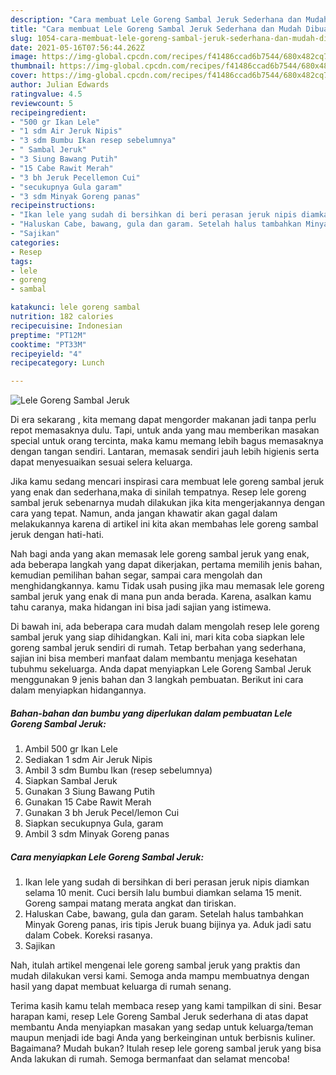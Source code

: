 ```yaml
---
description: "Cara membuat Lele Goreng Sambal Jeruk Sederhana dan Mudah Dibuat"
title: "Cara membuat Lele Goreng Sambal Jeruk Sederhana dan Mudah Dibuat"
slug: 1054-cara-membuat-lele-goreng-sambal-jeruk-sederhana-dan-mudah-dibuat
date: 2021-05-16T07:56:44.262Z
image: https://img-global.cpcdn.com/recipes/f41486ccad6b7544/680x482cq70/lele-goreng-sambal-jeruk-foto-resep-utama.jpg
thumbnail: https://img-global.cpcdn.com/recipes/f41486ccad6b7544/680x482cq70/lele-goreng-sambal-jeruk-foto-resep-utama.jpg
cover: https://img-global.cpcdn.com/recipes/f41486ccad6b7544/680x482cq70/lele-goreng-sambal-jeruk-foto-resep-utama.jpg
author: Julian Edwards
ratingvalue: 4.5
reviewcount: 5
recipeingredient:
- "500 gr Ikan Lele"
- "1 sdm Air Jeruk Nipis"
- "3 sdm Bumbu Ikan resep sebelumnya"
- " Sambal Jeruk"
- "3 Siung Bawang Putih"
- "15 Cabe Rawit Merah"
- "3 bh Jeruk Pecellemon Cui"
- "secukupnya Gula garam"
- "3 sdm Minyak Goreng panas"
recipeinstructions:
- "Ikan lele yang sudah di bersihkan di beri perasan jeruk nipis diamkan selama 10 menit. Cuci bersih lalu bumbui diamkan selama 15 menit. Goreng sampai matang merata angkat dan tiriskan."
- "Haluskan Cabe, bawang, gula dan garam. Setelah halus tambahkan Minyak Goreng panas, iris tipis Jeruk buang bijinya ya. Aduk jadi satu dalam Cobek. Koreksi rasanya."
- "Sajikan"
categories:
- Resep
tags:
- lele
- goreng
- sambal

katakunci: lele goreng sambal 
nutrition: 182 calories
recipecuisine: Indonesian
preptime: "PT12M"
cooktime: "PT33M"
recipeyield: "4"
recipecategory: Lunch

---
```



![Lele Goreng Sambal Jeruk](https://img-global.cpcdn.com/recipes/f41486ccad6b7544/680x482cq70/lele-goreng-sambal-jeruk-foto-resep-utama.jpg)

Di era  sekarang , kita memang dapat mengorder makanan jadi tanpa perlu repot memasaknya dulu. Tapi, untuk anda yang mau memberikan masakan special untuk orang tercinta, maka kamu memang lebih bagus memasaknya dengan tangan sendiri. Lantaran, memasak sendiri jauh lebih higienis serta dapat menyesuaikan sesuai selera keluarga.

Jika kamu sedang mencari inspirasi cara membuat lele goreng sambal jeruk yang enak dan sederhana,maka di sinilah tempatnya. Resep lele goreng sambal jeruk  sebenarnya mudah dilakukan jika kita mengerjakannya dengan cara yang tepat. Namun, anda jangan khawatir akan gagal dalam melakukannya 
karena di artikel ini kita akan membahas lele goreng sambal jeruk dengan hati-hati.  



Nah bagi anda yang akan memasak lele goreng sambal jeruk yang enak, ada beberapa langkah yang dapat dikerjakan, pertama memilih jenis bahan, kemudian pemilihan bahan segar, sampai cara mengolah dan menghidangkannya. kamu Tidak usah pusing jika mau memasak lele goreng sambal jeruk yang enak di mana pun anda berada. Karena, asalkan kamu  tahu caranya, maka hidangan ini bisa jadi sajian yang istimewa.

Di bawah ini, ada beberapa cara mudah dalam mengolah resep lele goreng sambal jeruk yang siap dihidangkan. Kali ini, mari kita coba siapkan lele goreng sambal jeruk sendiri di rumah. Tetap berbahan yang sederhana, sajian ini bisa memberi manfaat dalam membantu menjaga kesehatan tubuhmu sekeluarga. Anda dapat menyiapkan Lele Goreng Sambal Jeruk menggunakan 9 jenis bahan dan 3 langkah pembuatan. Berikut ini cara dalam menyiapkan hidangannya.

<!--inarticleads1-->

##### Bahan-bahan dan bumbu yang diperlukan dalam pembuatan Lele Goreng Sambal Jeruk:

1. Ambil 500 gr Ikan Lele
1. Sediakan 1 sdm Air Jeruk Nipis
1. Ambil 3 sdm Bumbu Ikan (resep sebelumnya)
1. Siapkan  Sambal Jeruk
1. Gunakan 3 Siung Bawang Putih
1. Gunakan 15 Cabe Rawit Merah
1. Gunakan 3 bh Jeruk Pecel/lemon Cui
1. Siapkan secukupnya Gula, garam
1. Ambil 3 sdm Minyak Goreng panas




<!--inarticleads2-->

##### Cara menyiapkan Lele Goreng Sambal Jeruk:

1. Ikan lele yang sudah di bersihkan di beri perasan jeruk nipis diamkan selama 10 menit. Cuci bersih lalu bumbui diamkan selama 15 menit. Goreng sampai matang merata angkat dan tiriskan.
1. Haluskan Cabe, bawang, gula dan garam. Setelah halus tambahkan Minyak Goreng panas, iris tipis Jeruk buang bijinya ya. Aduk jadi satu dalam Cobek. Koreksi rasanya.
1. Sajikan




Nah, itulah artikel mengenai  lele goreng sambal jeruk  yang praktis dan mudah dilakukan versi kami. Semoga anda mampu membuatnya dengan hasil yang dapat membuat keluarga di rumah senang. 

Terima kasih kamu telah membaca resep yang kami tampilkan di sini. Besar harapan kami, resep  Lele Goreng Sambal Jeruk sederhana di atas dapat membantu Anda menyiapkan masakan yang sedap untuk keluarga/teman maupun menjadi ide bagi Anda yang berkeinginan untuk berbisnis kuliner. Bagaimana? Mudah bukan? Itulah resep lele goreng sambal jeruk yang bisa Anda lakukan di rumah. Semoga bermanfaat dan selamat mencoba!


